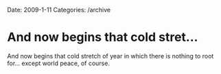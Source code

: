 Date: 2009-1-11
Categories: /archive

# And now begins that cold stret...

And now begins that cold stretch of year in which there is nothing to root for... except world peace, of course.
